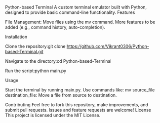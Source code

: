 Python-based Terminal
A custom terminal emulator built with Python, designed to provide basic command-line functionality.
Features

File Management: Move files using the mv command.
More features to be added (e.g., command history, auto-completion).

Installation

Clone the repository:git clone https://github.com/Vikrant0306/Python-based-Terminal.git


Navigate to the directory:cd Python-based-Terminal


Run the script:python main.py



Usage

Start the terminal by running main.py.
Use commands like:
mv source_file destination_file: Move a file from source to destination.



Contributing
Feel free to fork this repository, make improvements, and submit pull requests. Issues and feature requests are welcome!
License
This project is licensed under the MIT License.
